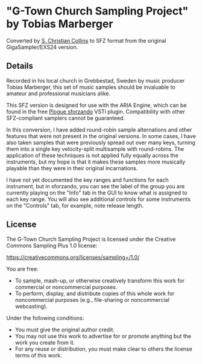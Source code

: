 # "G-Town Church Sampling Project" by Tobias Marberger

Converted by [S. Christian Collins] to SFZ format from the original
GigaSampler/EXS24 version.

## Details

Recorded in his local church in Grebbestad, Sweden by music producer
Tobias Marberger, this set of music samples should be invaluable to amateur
and professional musicians alike.

This SFZ version is designed for use with the ARIA Engine, which can be found in
the free [Plogue sforzando] VSTi plugin. Compatibility with other SFZ-compliant
samplers cannot be guaranteed.

In this conversion, I have added round-robin sample alternations and other features
that were not present in the original versions. In some cases, I have also taken
samples that were previously spread out over many keys, turning them into
a single key velocity-split multisample with round-robins.
The application of these techniques is not applied fully equally across
the instruments, but my hope is that it makes these samples more musically
playable than they were in their original incarnations.

I have not yet documented the key ranges and functions for each instrument,
but in sforzando, you can see the label of the group you are currently playing
on the "Info" tab in the GUI to know what is assigned to each key range.
You will also see additional controls for some instruments on the "Controls" tab,
for example, note release length.

## License

The G-Town Church Sampling Project is licensed under
the Creative Commons Sampling Plus 1.0 license:

<https://creativecommons.org/licenses/sampling+/1.0/>

You are free:

- To sample, mash-up, or otherwise creatively transform this work for commercial
  or noncommercial purposes.
- To perform, display, and distribute copies of this whole work for noncommercial
  purposes (e.g., file-sharing or noncommercial webcasting).

Under the following conditions:

- You must give the original author credit.
- You may not use this work to advertise for or promote anything but the work
  you create from it.
- For any reuse or distribution, you must make clear to others the license terms
  of this work.

[S. Christian Collins]: http://www.schristiancollins.com
[Plogue sforzando]:     https://www.plogue.com/products/sforzando.html
